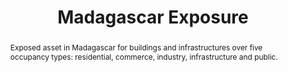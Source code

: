 ---
schema: rdl
title: Madagascar Exposure
organization: GFDRR
filename: exp-mdg-all
resources:
  - name: 'Madagascar exposure, all types'
    aggregation_type: Grid
    format:
      - geotiff
    resource_description: Economic value of exposure over 5 occupancy categories aggregated at 1 km.
    h-res: 1 km
    epsg: 4326 (WGS84)
    url: >-
      https://rdl-jkan-datasets.s3-ap-southeast-2.amazonaws.com/exposure/exp-mdg-grd.zip
  - name: 'Madagascar exposure, all types (ADM2 and ADM3)'
    aggregation_type: Administrative boundaries
    format:
      - gpkg
    resource_description: >-
      Economic value of exposure over 5 occupancy categories aggregated at ADM2
      and ADM3 level.
    h-res: ''
    epsg: 4326 (WGS84)
    url: >-
      https://rdl-jkan-datasets.s3-ap-southeast-2.amazonaws.com/exposure/exp-mdg-adm.gpkg
category:
  - Exposure
abstract: >-
  Exposed asset in Madagascar for buildings and infrastructures over five
  occupancy types: residential, commerce, industry, infrastructure and public.
notes: >-
  This data set was produced with financial support from the European Union in
  the framework of the ACP-EU Natural Disaster Risk Reduction Program, managed
  by the Global Facility for Disaster Reduction and Recovery (GFDRR).
source: SWIO-RAFI
model_date: '2016'
version: '1'
purpose: >-
  Quantification of site specific risk of flood, earthquakes, tropical cyclones,
  storm surge and tsunamis, to support improvement in the resiliency and
  capacity of South West Indian Ocean island states through the creation of
  disaster risk financing strategies.
project: >-
  GFDRR South West Indian Ocean Risk Assessment and Financing Initiative
  (SWIO-RAFI)
biblio_title: >-
  World Bank (2017) - Southwest Indian Ocean Risk Assessment and Financing
  Initiative: Final report on risk profiles
biblio_url: >-
  https://rdl-jkan-datasets.s3-ap-southeast-2.amazonaws.com/bibliography/AIR+(2016)+-+SWIO-RAFI+Component+4+-+Risk+profiles.pdf
geo_coverage:
  - MDG
license: 'https://creativecommons.org/licenses/by-sa/4.0/'
maintainer: GFDRR
maintainer_email: contact@riskdatalibrary.org
exposure_category:
  - Buildings
occupancy:
  - Residential, Commerce, Industry, Infrastructure, Public
occupancy_time: ''
taxonomy_source: AIR worldwide
taxonomy_code: ''
event_time_year: ''
add_attributes: ''
val_type:
  - Structure
val_unit: USD
---